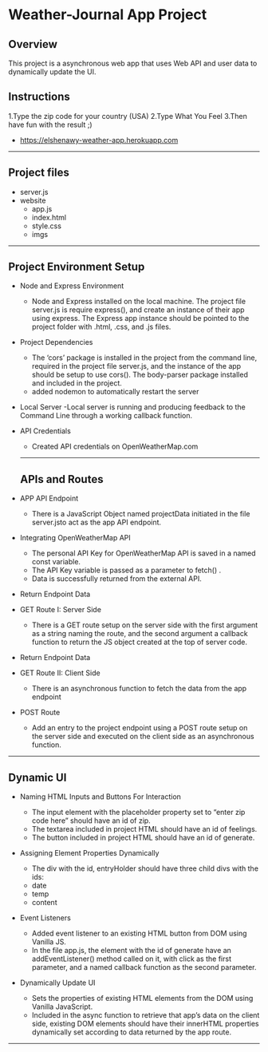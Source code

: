 # Weather-Journal App Project

## Overview

This project is a asynchronous web app that uses Web API and user data to dynamically update the UI.

## Instructions

1.Type the zip code for your country (USA)
2.Type What You Feel
3.Then have fun with the result ;)
* https://elshenawy-weather-app.herokuapp.com 

---

## Project files

- server.js
- website
  - app.js
  - index.html
  - style.css
  - imgs

---

## Project Environment Setup

- Node and Express Environment

  - Node and Express installed on the local machine. The project file server.js is require express(), and create an instance of their app using express.
    The Express app instance should be pointed to the project folder with .html, .css, and .js files.

- Project Dependencies
  - The ‘cors’ package is installed in the project from the command line, required in the project file server.js, and the instance of the app should be setup to use cors().
    The body-parser package installed and included in the project.
  - added nodemon to automatically restart the server
- Local Server
  -Local server is running and producing feedback to the Command Line through a working callback function.

- API Credentials

  - Created API credentials on OpenWeatherMap.com

  ***

  ## APIs and Routes

- APP API Endpoint
  - There is a JavaScript Object named projectData initiated in the file server.jsto act as the app API endpoint.
- Integrating OpenWeatherMap API
  - The personal API Key for OpenWeatherMap API is saved in a named const variable.
  - The API Key variable is passed as a parameter to fetch() .
  - Data is successfully returned from the external API.
- Return Endpoint Data
- GET Route I: Server Side

  - There is a GET route setup on the server side with the first argument as a string naming the route, and the second argument a callback function to return the JS object created at the top of server code.

- Return Endpoint Data
- GET Route II: Client Side
  - There is an asynchronous function to fetch the data from the app endpoint
- POST Route
  - Add an entry to the project endpoint using a POST route setup on the server side and executed on the client side as an asynchronous function.

---

## Dynamic UI

- Naming HTML Inputs and Buttons For Interaction

  - The input element with the placeholder property set to “enter zip code here” should have an id of zip.
  - The textarea included in project HTML should have an id of feelings.
  - The button included in project HTML should have an id of generate.

- Assigning Element Properties Dynamically
  - The div with the id, entryHolder should have three child divs with the ids:
  - date
  - temp
  - content

- Event Listeners
  - Added event listener to an existing HTML button from DOM using Vanilla JS.
  - In the file app.js, the element with the id of generate have an addEventListener() method called on it, with click as the first parameter, and a named callback function as the second parameter.
- Dynamically Update UI
  - Sets the properties of existing HTML elements from the DOM using Vanilla JavaScript.
  - Included in the async function to retrieve that app’s data on the client side, existing DOM elements should have their innerHTML properties dynamically set according to data returned by the app route.

---
